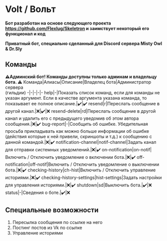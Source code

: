 # Volt / Вольт
**Бот разработан на основе следующего проекта https://github.com/Flexlug/Skeletron и заимствует некоторый его функционал и код**

**Приватный бот, специально сделанный для Discord сервера Misty Owl & Dr.Sly**
## Команды
**⚠️Админский бот! Команды доступны только админам и владельцу бота. ⚠️**
Команда|Алиасы|Описание|Владелец бота|Aдминистратор</br>сервера</br>(гильдии)
-|-|-|-|-
help|-|Показать список команд, если для команды не указан аргумент. Если в качестве аргумента указана команда, то показывает ее полное описание.|:heavy_check_mark:|:heavy_check_mark:
resend|r|Переслать сообщение в другой канал.|:x:|:heavy_check_mark:|:x:
resend-delete|rd|Переслать сообщение в другой канал и удалить его с предыдущего уведомив об этом автора сообщения.|:x:|:heavy_check_mark:
bug-report|-|Сообщить об ошибке. Убедительная просьба прикладывать как можно больше информации об ошибке (действия которые к ней привели, скриншоты и т.д.) к сообщению с данной командой.|:x:|:heavy_check_mark:
notification-channel|notif-channel|Задать канал для отправки системных уведомлений.|:x:|:heavy_check_mark:
on-notification|on-notif|Включить / Отключить уведомление о включении бота.|:x:|:heavy_check_mark:
off-notification|off-notif|Включить / Отключить уведомление о выключении бота.|:x:|:heavy_check_mark:
checking-history|ch-hist|Включить / Отключить управление историями.|:x:|:heavy_check_mark:
checking-history-settings|hist-settings|Задать настройки для управления историями.|:x:|:heavy_check_mark:
shutdown|sd|Выключить бота.|:heavy_check_mark:|:x:
status|-|Сведения о боте.|:heavy_check_mark:|:x:
## Специальные возможности
1) Пересылка сообщения по ссылке на него
2) Постинг постов из Vk по ссылке
3) Управление историями
